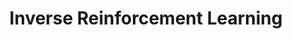 ---
title: Inverse Reinforcement Learning
speaker:
  name: Lu Wang
  affil: East China Normal University & Tencent AI Lab
  url: 
---